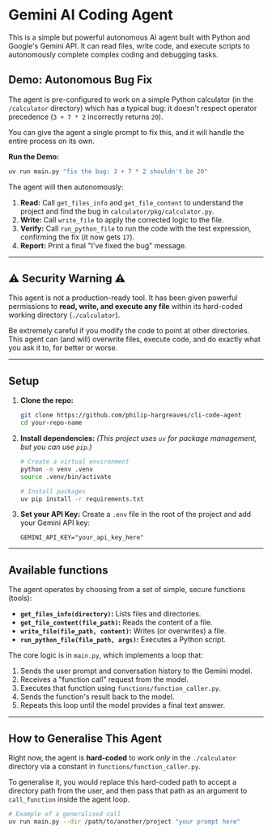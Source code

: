 # Gemini AI Coding Agent

This is a simple but powerful autonomous AI agent built with Python and Google's Gemini API. It can read files, write code, and execute scripts to autonomously complete complex coding and debugging tasks.

## Demo: Autonomous Bug Fix

The agent is pre-configured to work on a simple Python calculator (in the `/calculator` directory) which has a typical bug: it doesn't respect operator precedence (`3 + 7 * 2` incorrectly returns `20`).

You can give the agent a single prompt to fix this, and it will handle the entire process on its own.

**Run the Demo:**

```bash
uv run main.py "fix the bug: 3 + 7 * 2 shouldn't be 20"
```

The agent will then autonomously:

1.  **Read:** Call `get_files_info` and `get_file_content` to understand the project and find the bug in `calculator/pkg/calculator.py`.
2.  **Write:** Call `write_file` to apply the corrected logic to the file.
3.  **Verify:** Call `run_python_file` to run the code with the test expression, confirming the fix (it now gets `17`).
4.  **Report:** Print a final "I've fixed the bug" message.

---

## ⚠️ Security Warning ⚠️

This agent is not a production-ready tool. It has been given powerful permissions to **read, write, and execute any file** within its hard-coded working directory (`./calculator`).

Be extremely careful if you modify the code to point at other directories. This agent can (and will) overwrite files, execute code, and do exactly what you ask it to, for better or worse.

---

## Setup

1.  **Clone the repo:**

    ```bash
    git clone https://github.com/philip-hargreaves/cli-code-agent
    cd your-repo-name
    ```

2.  **Install dependencies:**
    _(This project uses `uv` for package management, but you can use `pip`.)_

    ```bash
    # Create a virtual environment
    python -m venv .venv
    source .venv/bin/activate

    # Install packages
    uv pip install -r requirements.txt
    ```

3.  **Set your API Key:**
    Create a `.env` file in the root of the project and add your Gemini API key:
    ```
    GEMINI_API_KEY="your_api_key_here"
    ```

---

## Available functions

The agent operates by choosing from a set of simple, secure functions (tools):

- **`get_files_info(directory)`:** Lists files and directories.
- **`get_file_content(file_path)`:** Reads the content of a file.
- **`write_file(file_path, content)`:** Writes (or overwrites) a file.
- **`run_python_file(file_path, args)`:** Executes a Python script.

The core logic is in `main.py`, which implements a loop that:

1.  Sends the user prompt and conversation history to the Gemini model.
2.  Receives a "function call" request from the model.
3.  Executes that function using `functions/function_caller.py`.
4.  Sends the function's result back to the model.
5.  Repeats this loop until the model provides a final text answer.

---

## How to Generalise This Agent

Right now, the agent is **hard-coded** to work _only_ in the `./calculator` directory via a constant in `functions/function_caller.py`.

To generalise it, you would replace this hard-coded path to accept a directory path from the user, and then pass that path as an argument to `call_function` inside the agent loop.

```bash
# Example of a generalised call
uv run main.py --dir /path/to/another/project "your prompt here"
```
